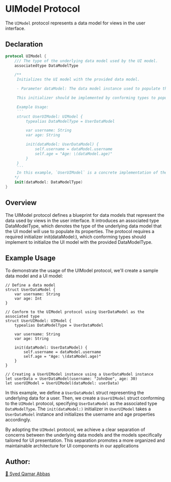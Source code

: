 # UIModel Protocol

The `UIModel` protocol represents a data model for views in the user interface.

## Declaration

```swift
protocol UIModel {
    /// The type of the underlying data model used by the UI model.
    associatedtype DataModelType

    /**
     Initializes the UI model with the provided data model.

     - Parameter dataModel: The data model instance used to populate the UI model.

     This initializer should be implemented by conforming types to populate the UI model properties based on the given `dataModel`.

     Example Usage:
     ```
     struct UserUIModel: UIModel {
         typealias DataModelType = UserDataModel

         var username: String
         var age: String

         init(dataModel: UserDataModel) {
             self.username = dataModel.username
             self.age = "Age: \(dataModel.age)"
         }
     }
     ```
     In this example, `UserUIModel` is a concrete implementation of the `UIModel` protocol. The initializer takes a `UserDataModel` instance and sets the `username` and `age` properties accordingly.
    */
    init(dataModel: DataModelType)
}
```
## Overview

The UIModel protocol defines a blueprint for data models that represent the data used by views in the user interface. It introduces an associated type DataModelType, which denotes the type of the underlying data model that the UI model will use to populate its properties. The protocol requires a required initializer init(dataModel:), which conforming types should implement to initialize the UI model with the provided DataModelType.

## Example Usage

To demonstrate the usage of the UIModel protocol, we'll create a sample data model and a UI model:

```
// Define a data model
struct UserDataModel {
    var username: String
    var age: Int
}

// Conform to the UIModel protocol using UserDataModel as the associated type
struct UserUIModel: UIModel {
    typealias DataModelType = UserDataModel

    var username: String
    var age: String

    init(dataModel: UserDataModel) {
        self.username = dataModel.username
        self.age = "Age: \(dataModel.age)"
    }
}

// Creating a UserUIModel instance using a UserDataModel instance
let userData = UserDataModel(username: "JohnDoe", age: 30)
let userUIModel = UserUIModel(dataModel: userData)
```

In this example, we define a `UserDataModel` struct representing the underlying data for a user. Then, we create a `UserUIModel` struct conforming to the `UIModel` protocol, specifying `UserDataModel` as the associated type `DataModelType`. The `init(dataModel:)` initializer in `UserUIModel` takes a `UserDataModel` instance and initializes the username and age properties accordingly.

By adopting the `UIModel` protocol, we achieve a clear separation of concerns between the underlying data models and the models specifically tailored for UI presentation. This separation promotes a more organized and maintainable architecture for UI components in our applications

## Author:
[🔗 Syed Qamar Abbas](https://www.linkedin.com/in/syed-qamar-abbas-2b23b794/)
